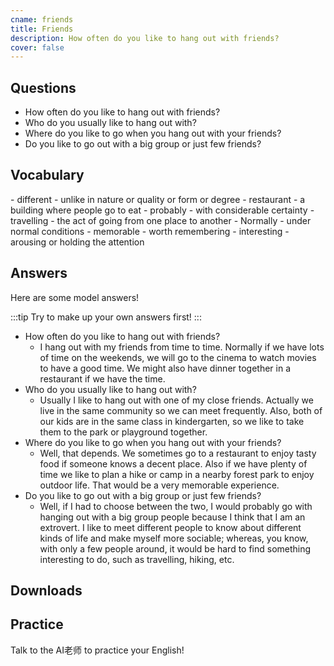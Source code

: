 ```yaml
---
cname: friends
title: Friends
description: How often do you like to hang out with friends?
cover: false
---
```

<banner></banner>

## Questions

- How often do you like to hang out with friends?
- Who do you usually like to hang out with?
- Where do you like to go when you hang out with your friends?
- Do you like to go out with a big group or just few friends?

## Vocabulary

<vocab-list>
- different
  - unlike in nature or quality or form or degree
- restaurant
  - a building where people go to eat  
- probably
  - with considerable certainty
- travelling
  - the act of going from one place to another
- Normally
  - under normal conditions
- memorable
  - worth remembering  
- interesting
  - arousing or holding the attention  

<!-- blank -->

</vocab-list>

## Answers
Here are some model answers!

:::tip
Try to make up your own answers first!
:::

- How often do you like to hang out with friends?
  - I hang out with my friends from time to time. Normally if we have lots of time on the weekends, we will go to the cinema to watch movies to have a good time. We might also have dinner together in a restaurant if we have the time.
- Who do you usually like to hang out with?
  - Usually I like to hang out with one of my close friends. Actually we live in the same community so we can meet frequently. Also, both of our kids are in the same class in kindergarten, so we like to take them to the park or playground together.
- Where do you like to go when you hang out with your friends?
  - Well, that depends. We sometimes go to a restaurant to enjoy tasty food if someone knows a decent place. Also if we have plenty of time we like to plan a hike or camp in a nearby forest park to enjoy outdoor life. That would be a very memorable experience.
- Do you like to go out with a big group or just few friends?
  - Well, if I had to choose between the two, I would probably go with hanging out with a big group people because I think that I am an extrovert. I like to meet different people to know about different kinds of life and make myself more sociable; whereas, you know, with only a few people around, it would be hard to find something interesting to do, such as travelling, hiking, etc.

## Downloads
<downloads></downloads>

## Practice
Talk to the AI老师 to practice your English!
<qrfooter></qrfooter>




